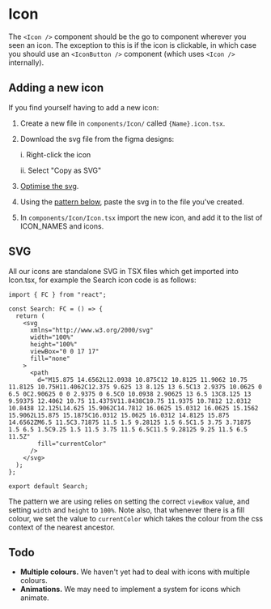 # Icon

The `<Icon />` component should be the go to component wherever you seen an icon. The exception to this is if
the icon is clickable, in which case you should use an `<IconButton />` component (which uses `<Icon />` internally).

## Adding a new icon

If you find yourself having to add a new icon:

1. Create a new file in `components/Icon/` called `{Name}.icon.tsx`.
2. Download the svg file from the figma designs:

   i. Right-click the icon

   ii. Select "Copy as SVG"

3. [Optimise the svg](https://jakearchibald.github.io/svgomg/).
4. Using the [pattern below](#SVG), paste the svg in to the file you've created.
5. In `components/Icon/Icon.tsx` import the new icon, and add it to the list of ICON_NAMES and icons.

## SVG

All our icons are standalone SVG in TSX files which get imported into Icon.tsx, for example the Search icon code is as follows:

```tsx
import { FC } from "react";

const Search: FC = () => {
  return (
    <svg
      xmlns="http://www.w3.org/2000/svg"
      width="100%"
      height="100%"
      viewBox="0 0 17 17"
      fill="none"
    >
      <path
        d="M15.875 14.6562L12.0938 10.875C12 10.8125 11.9062 10.75 11.8125 10.75H11.4062C12.375 9.625 13 8.125 13 6.5C13 2.9375 10.0625 0 6.5 0C2.90625 0 0 2.9375 0 6.5C0 10.0938 2.90625 13 6.5 13C8.125 13 9.59375 12.4062 10.75 11.4375V11.8438C10.75 11.9375 10.7812 12.0312 10.8438 12.125L14.625 15.9062C14.7812 16.0625 15.0312 16.0625 15.1562 15.9062L15.875 15.1875C16.0312 15.0625 16.0312 14.8125 15.875 14.6562ZM6.5 11.5C3.71875 11.5 1.5 9.28125 1.5 6.5C1.5 3.75 3.71875 1.5 6.5 1.5C9.25 1.5 11.5 3.75 11.5 6.5C11.5 9.28125 9.25 11.5 6.5 11.5Z"
        fill="currentColor"
      />
    </svg>
  );
};

export default Search;
```

The pattern we are using relies on setting the correct `viewBox` value, and setting `width` and `height` to `100%`. Note also, that whenever there is a fill colour, we set the value to `currentColor` which takes the colour from the css context of the nearest ancestor.

## Todo

- **Multiple colours.** We haven't yet had to deal with icons with multiple colours.
- **Animations.** We may need to implement a system for icons which animate.
